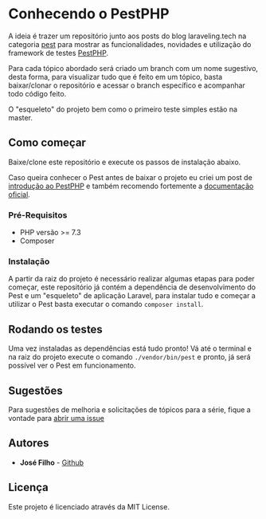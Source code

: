 # Conhecendo o PestPHP
A ideia é trazer um repositório junto aos posts do blog laraveling.tech na categoria [pest](https://laraveling.tech/categorias/pest) para mostrar as funcionalidades, novidades e utilização do framework de testes [PestPHP](https://pestphp.com/).

Para cada tópico abordado será criado um branch com um nome sugestivo, desta forma, para visualizar tudo que é feito em um tópico, basta baixar/clonar o repositório e acessar o branch específico e acompanhar todo código feito.

O "esqueleto" do projeto bem como o primeiro teste simples estão na master.

## Como começar

Baixe/clone este repositório e execute os passos de instalação abaixo.

Caso queira conhecer o Pest antes de baixar o projeto eu criei um post de [introdução ao PestPHP](https://laraveling.tech/introducao-pest-php/) e também recomendo fortemente a [documentação oficial](https://pestphp.com/).

### Pré-Requisitos

- PHP versão >= 7.3
- Composer

### Instalação

A partir da raiz do projeto é necessário realizar algumas etapas para poder começar, este repositório já contém a dependência de desenvolvimento do Pest e um "esqueleto" de aplicação Laravel, para instalar tudo e começar a utilizar o Pest basta executar o comando `composer install`.

## Rodando os testes

Uma vez instaladas as dependências está tudo pronto! Vá até o terminal e na raiz do projeto execute o comando `./vendor/bin/pest` e pronto, já será possível ver o Pest em funcionamento.

## Sugestões

Para sugestões de melhoria e solicitações de tópicos para a série, fique a vontade para [abrir uma issue](https://github.com/Morkhusz/pest-series/issues/new)

## Autores

* **José Filho** - [Github](https://github.com/Morkhusz)

## Licença

Este projeto é licenciado através da MIT License.
